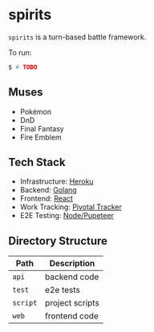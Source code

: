 # spirits

`spirits` is a turn-based battle framework.

To run:
```sh
$ # TODO
```

## Muses

* Pokémon
* DnD
* Final Fantasy
* Fire Emblem

## Tech Stack

* Infrastructure: [Heroku](https://oh-great-spirits.herokuapp.com/)
* Backend: [Golang](api)
* Frontend: [React](web)
* Work Tracking: [Pivotal Tracker](https://www.pivotaltracker.com/n/projects/2556075)
* E2E Testing: [Node/Pupeteer](test)

## Directory Structure

| Path  | Description |
| ------------- | ------------- |
| `api`  | backend code  |
| `test`  | e2e tests  |
| `script` | project scripts |
| `web` | frontend code |
